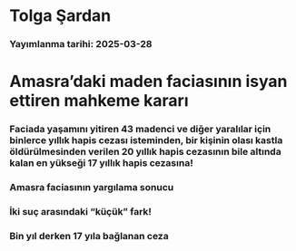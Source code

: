 # Tolga Şardan

### Yayımlanma tarihi: 2025-03-28

# Amasra’daki maden faciasının isyan ettiren mahkeme kararı


### Faciada yaşamını yitiren 43 madenci ve diğer yaralılar için binlerce yıllık hapis cezası isteminden, bir kişinin olası kastla öldürülmesinden verilen 20 yıllık hapis cezasının bile altında kalan en yükseği 17 yıllık hapis cezasına!


### Amasra faciasının yargılama sonucu


### İki suç arasındaki “küçük” fark!


### Bin yıl derken 17 yıla bağlanan ceza

